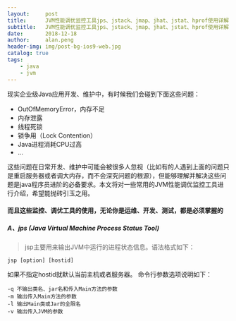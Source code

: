 ```yaml
---
layout:     post
title:      JVM性能调优监控工具jps、jstack、jmap、jhat、jstat、hprof使用详解
subtitle:   JVM性能调优监控工具jps、jstack、jmap、jhat、jstat、hprof使用详解
date:       2018-12-18
author:     alan.peng
header-img: img/post-bg-ios9-web.jpg
catalog: true
tags:
    - java
    - jvm
---
```


现实企业级Java应用开发、维护中，有时候我们会碰到下面这些问题：
- OutOfMemoryError，内存不足
- 内存泄露
- 线程死锁
- 锁争用（Lock Contention）
- Java进程消耗CPU过高
- ...
 
 这些问题在日常开发、维护中可能会被很多人忽视（比如有的人遇到上面的问题只是重启服务器或者调大内存，而不会深究问题的根源），但能够理解并解决这些问题是java程序员进阶的必备要求。本文将对一些常用的JVM性能调优监控工具进行介绍，希望能抛砖引玉之用。

#### 而且这些监控、调优工具的使用，无论你是运维、开发、测试，都是必须掌握的
#####  A、jps (Java Virtual Machine Process Status Tool)
> jsp主要用来输出JVM中运行的进程状态信息。语法格式如下：
```
jsp [option] [hostid]
```
 如果不指定hostid就默认当前主机或者服务器。
 命令行参数选项说明如下：
 ```
 -q 不输出类名、jar名和传入Main方法的参数
 -m 输出传入Main方法的参数
 -l 输出Main类或Jar的全限名
 -v 输出传入JVM的参数
 ```